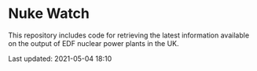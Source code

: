# Nuke Watch

This repository includes code for retrieving the latest information available on the output of EDF nuclear power plants in the UK.

Last updated: 2021-05-04 18:10